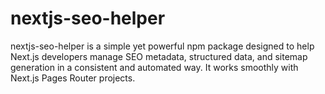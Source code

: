 # nextjs-seo-helper
nextjs-seo-helper is a simple yet powerful npm package designed to help Next.js developers manage SEO metadata, structured data, and sitemap generation in a consistent and automated way. It works smoothly with Next.js Pages Router projects.
